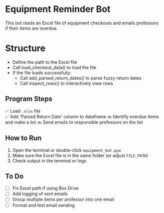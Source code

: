 # Equipment Reminder Bot

This bot reads an Excel file of equipment checkouts and emails professors if their items are overdue.

# Structure

- Define the path to the Excel file
- Call load_checkout_data() to load the file
- If the file loads successfully:
    - Call add_parsed_return_dates() to parse fuzzy return dates
    - Call inspect_rows() to interactively view rows


## Program Steps

✅ Load `.xlsx` file  
✅ Add 'Parsed Return Date' column to dataframe
🔜 Identify overdue items and make a list
🔜 Send emails to responsible professors on the list

## How to Run

1. Open the terminal or double-click `equipment_bot.pyw`
2. Make sure the Excel file is in the same folder (or adjust `FILE_PATH`)
3. Check output in the terminal or logs

## To Do

- [ ] Fix Excel path if using Box Drive
- [ ] Add logging of sent emails
- [ ] Group multiple items per professor into one email
- [ ] Format and test email sending
